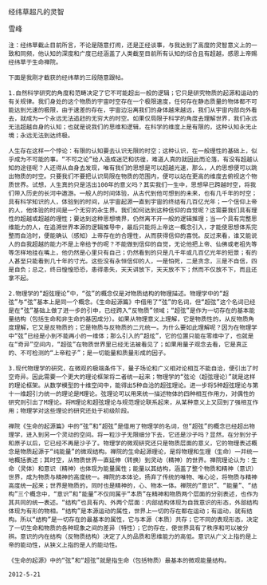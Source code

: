 经纬草超凡的灵智

雪峰


    注：经纬草截止目前所言，不论是随意打闹，还是正经谈事，与我达到了高度的灵智意义上的一致和同频，他认知的深度和广度已经涵盖了人类截至目前所有认知的综合且有超越，感恩上帝赐经纬草于生命禅院。

    下面是我刚才截获的经纬草的三段随意跟帖。

    1.自然科学研究的角度和范畴决定了它不可能超出一般的逻辑；它只是研究物质的起源和运动的有关规律。我们身处的这个物质的宇宙时空存在一个极限速度，任何存在静态质量的物体都不可能达到光速的极限，由于速差的存在，宇宙边沿离我们的身体越来越远，我们从宇宙内部向外看去，就成为一个永远无法追赶的无穷大的时空。如果仅局限于科学的角度去理解世界，我们永远无法超越自身的认知；也就是说我们的思维和逻辑，在科学的维度上是有限的，这种认知永无止境；永远无法到达终极。

    人生存在这样一个悖论：有限的认知要去认识无限的时空；这种认识，在一般理性的基础上，似乎成为不可能的事。“不可之论”给人造成迷茫和彷徨，难道人真的就因此而沦落，有没有超越认知的途径呢？人还得从自身去发现，唯有我们的思想是可以超越光速，那么，人的思想便可以跳出物质的时空。只要我们不要把认识局限在物质的范围内，便可以站在更高的维度去俯视这个物质世界。试想，人生真的只是活出100年的意义吗？其实我们一生中，思想早已跨越时空，将我们带入历史的长河中遨游。一般人的时间体验，从古代到他可想到的未来，也有几千年的时空；具有科学知识的人，体验到的时间，从宇宙起源一直到宇宙的终结有几百亿光年；一个信仰上帝的人，他体验的时间是一个无穷的永生界。我们如何达到这种信仰的自觉呢？这需要我们具有理性的超越或超越的理性；要达到这种思想境界，仍然离不开一般的逻辑推理；当一个具有完整思维能力的人，在追溯世界本源的逻辑推导中，最后只能将上帝这一概念引入，才能使思想体系完整而自洽时，便能确认（感知）上帝存在的合理性，从而获得信仰的喜悦。反过来看，谁又能说人的自我超越的能力不是上帝给予的呢？不能做到信仰的自觉，无论他把上帝、仙佛或老祖先等等怎样地挂在嘴上，他仍然是心里只有自己；仍然看到的只是几千年或几百亿光年的短景；有的人甚至只能看到几十年的寸光。这些没有永恒信仰的人，一是怕死，二是贪念，三是不自信，四是自负；总之，终日惶惶恐恐，患得患失，天天讲放下，天天放不下；然而不仅放不下，而且还拿不起。

    2.物理学的“超弦理论”中，“弦”的概念仅是对物质结构的物理描述。物理学中的“超弦”与“弦”基本上是同一个概念。《生命起源篇》中借用了“弦”的名词，但“超弦”这个名词已经是在“弦”基础上做了进一步的引申，已经跨入“反物质”领域；“超弦”是作为一切存在的基本能量结构（包括生命和非生命的基因成分）。如果从物理意义上理解，它是物质性的，从反物质角度理解，它又是反物质的；它是物质与反物质的二元统一。为什么要如此理解呢？因为在物理学中“弦”已经是小到不能再小的一维体；那么引入的“超炫”，它的位置只能在零维中了，也就是在“奇异”空间内，“超弦”在物质世界里已经无法被看见了；如果用量子观念去看，它是真正的、不可检测的“上帝粒子”；是一切能量和质量形成的因子。

    3.现代物理学的研究，在微观的极端条件下，量子场论和广义相对论相互不能自洽，便引出了时空奇异。因此需要一个更大的理论框架将二者统一起来；物理学的“弦论（超弦理论）”就是这样的理论框架。从数学模型的十维空间中，能得出5种自洽的超弦理论。进一步将5种超弦理论与第十一维超引力统一的理论是M理论。弦理论可以用来统一描述物体的四种相互作用力，对偶性的研究则引出了M理论。将M理论和超弦理论与规范理论联系起来，从某种意义上又回到了强相互作用；物理学对这些理论的研究还处于初级阶段。

    禅院《生命的起源篇》中的“弦”和“超弦”是借用了物理学的名词，但“超弦”的概念已经超出物理学，进入到另一个灵动的空间。将一粒沙子无限细分下去，它还是沙子吗？显然，在分到分子和原子以后，它已经不再是沙子了。物理学的微观研究还只是物质层面的意义，它的物理表述概念是物质起源于“纯能量”的微观结构。禅院的生命起源理论，是将物理和生理（生命）一并统一地概括表述；其时空，从物质世界一直延伸（转换）到灵动（精神）的世界。禅院理论认为：生命（灵体）和意识（精神）也体现为能量属性；能量以其结构，涵盖了整个物质和精神（意识）世界，成为物质与精神的高度统一。禅院的本体论，扬弃了传统的唯物、唯心论，将物质与精神高度统一起来；世界是物质的，同时也是精神的，心、物本一体。禅院的“意识”、“能量”、“结构”三个概念中，“意识”和“能量”不仅同属于“本质”在精神和物质两个层面的分别表述，也作为其共同的统一表述。“结构”也具有内、外两个层面：内部结构体现为自我意识的形态，外部结构体现为有形的物相。“结构”是本源运动的属性，世界上一切的存在都在运动；有运动，就有结构。所以“结构”是一切存在的最基本的属性，它与本源（本质）共存；它不同的表现形态，决定了一切生命和物质的各种现象之间的差异（特性）；它的存在，使世界具有了秩序和可以被分辨。意识的内在结构（反物质结构）决定了人的品质和思维能力的高低。意识从广义上指的是上帝的能动性，从狭义上指的是人的能动性。

    《生命的起源》中的“弦”和“超弦”就是指生命（包括物质）最基本的微观能量结构。

    2012-5-21




